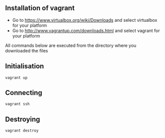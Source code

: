 Installation of vagrant
-----------------------
- Go to https://www.virtualbox.org/wiki/Downloads and select virtualbox for your platform
- Go to http://www.vagrantup.com/downloads.html and select vagrant for your platform

All commands below are executed from the directory where you downloaded the files

Initialisation
--------------
`vagrant up`

Connecting
----------
`vagrant ssh`

Destroying
----------
`vagrant destroy`
